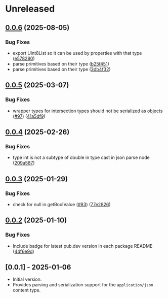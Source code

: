 # Unreleased

## [0.0.6](https://github.com/microsoft/kiota-dart/compare/microsoft_kiota_serialization_json-v0.0.5...microsoft_kiota_serialization_json-v0.0.6) (2025-08-05)


### Bug Fixes

* export Uint8List so it can be used by properties with that type ([e578280](https://github.com/microsoft/kiota-dart/commit/e5782807ff41b93d5348251695b3f1783ef28489))
* parse primitives based on their type ([b25f451](https://github.com/microsoft/kiota-dart/commit/b25f45116a40c98106111d76a3bbaf25a9594a14))
* parse primitives based on their type ([3db4f32](https://github.com/microsoft/kiota-dart/commit/3db4f3218982cf71c8151985b41cb73497337416))

## [0.0.5](https://github.com/microsoft/kiota-dart/compare/microsoft_kiota_serialization_json-v0.0.4...microsoft_kiota_serialization_json-v0.0.5) (2025-03-07)


### Bug Fixes

* wrapper types for intersection types should not be serialized as objects ([#97](https://github.com/microsoft/kiota-dart/issues/97)) ([41a5df9](https://github.com/microsoft/kiota-dart/commit/41a5df9b6845b9e15e37d5cc110f15f692cd40ab))

## [0.0.4](https://github.com/microsoft/kiota-dart/compare/microsoft_kiota_serialization_json-v0.0.3...microsoft_kiota_serialization_json-v0.0.4) (2025-02-26)


### Bug Fixes

* type int is not a subtype of double in type cast in json parse node ([209a587](https://github.com/microsoft/kiota-dart/commit/209a587222f166ef2e82d2a777e85b5329173f74))

## [0.0.3](https://github.com/microsoft/kiota-dart/compare/microsoft_kiota_serialization_json-v0.0.2...microsoft_kiota_serialization_json-v0.0.3) (2025-01-29)


### Bug Fixes

* check for null in getBoolValue ([#83](https://github.com/microsoft/kiota-dart/issues/83)) ([77e2826](https://github.com/microsoft/kiota-dart/commit/77e282639802bd427d0b3a28c31a29dd69f3c1f6))

## [0.0.2](https://github.com/microsoft/kiota-dart/compare/microsoft_kiota_serialization_json-v0.0.1...microsoft_kiota_serialization_json-v0.0.2) (2025-01-10)


### Bug Fixes

* Include badge for latest pub.dev version in each package README ([44f6e9d](https://github.com/microsoft/kiota-dart/commit/44f6e9ddd486b70ca8e18a1a41df85d641f9561c))

## [0.0.1] - 2025-01-06

- Initial version.
- Provides parsing and serialization support for the `application/json` content type.

